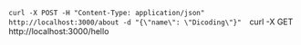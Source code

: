`curl -X POST -H "Content-Type: application/json" http://localhost:3000/about -d "{\"name\": \"Dicoding\"}" 
`curl -X GET http://localhost:3000/hello